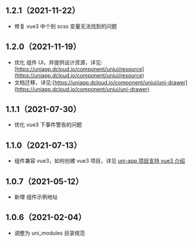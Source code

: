 ## 1.2.1（2021-11-22）

-   修复 vue3 中个别 scss 变量无法找到的问题

## 1.2.0（2021-11-19）

-   优化 组件 UI，并提供设计资源，详见:[https://uniapp.dcloud.io/component/uniui/resource](https://uniapp.dcloud.io/component/uniui/resource)
-   文档迁移，详见:[https://uniapp.dcloud.io/component/uniui/uni-drawer](https://uniapp.dcloud.io/component/uniui/uni-drawer)

## 1.1.1（2021-07-30）

-   优化 vue3 下事件警告的问题

## 1.1.0（2021-07-13）

-   组件兼容 vue3，如何创建 vue3 项目，详见 [uni-app 项目支持 vue3 介绍](https://ask.dcloud.net.cn/article/37834)

## 1.0.7（2021-05-12）

-   新增 组件示例地址

## 1.0.6（2021-02-04）

-   调整为 uni_modules 目录规范
